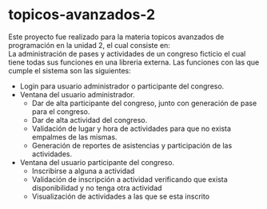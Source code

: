 # topicos-avanzados-2

Este proyecto fue realizado para la materia topicos avanzados de programación en la unidad 2, el cual consiste en:<br>
  La administración de pases y actividades de un congreso ficticio el cual tiene todas sus funciones en una libreria externa. Las funciones con las que cumple el sistema son las siguientes:<br>
  <ul>
    <li>Login para usuario administrador o participante del congreso.</li>
    <li>Ventana del usuario administrador.
      <ul>
        <li>Dar de alta participante del congreso, junto con generación de pase para el congreso.</li>
        <li>Dar de alta actividad del congreso.</li>
        <li>Validación de lugar y hora de actividades para que no exista empalmes de las mismas.</li>
        <li>Generación de reportes de asistencias y participación de las actividades.</li>
      </ul>
    </li>
    <li>Ventana del usuario participante del congreso.
      <ul>
        <li>Inscribirse a alguna a actividad</li>
        <li>Validación de inscripción a actividad verificando que exista disponibilidad y no tenga otra actividad</li>
        <li>Visualización de actividades a las que se esta inscrito</li>
      </ul>
    </li>
  </ul>
